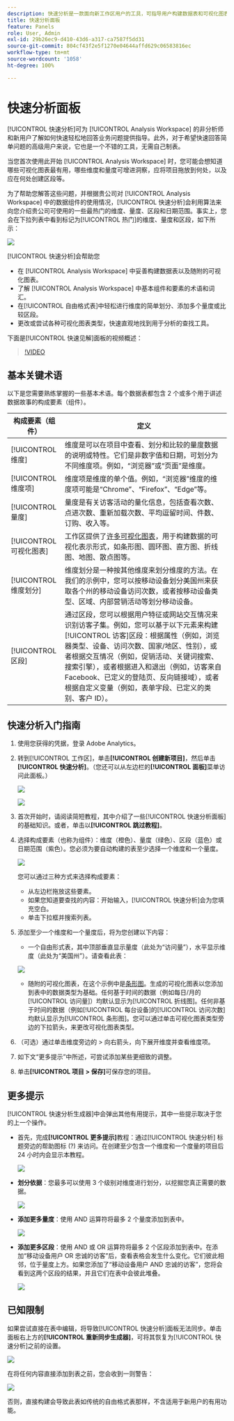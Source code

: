 ```yaml
---
description: 快速分析是一款面向新工作区用户的工具，可指导用户构建数据表和可视化图表
title: 快速分析面板
feature: Panels
role: User, Admin
exl-id: 29b26ec9-d410-43d6-a317-ca7587f5dd31
source-git-commit: 804cf43f2e5f1270e04644affd629c06583816ec
workflow-type: tm+mt
source-wordcount: '1058'
ht-degree: 100%

---
```


# 快速分析面板

[!UICONTROL 快速分析]可为 [!UICONTROL Analysis Workspace] 的非分析师和新用户了解如何快速轻松地回答业务问题提供指导。此外，对于希望快速回答简单问题的高级用户来说，它也是一个不错的工具，无需自己制表。

当您首次使用此开始 [!UICONTROL Analysis Workspace] 时，您可能会想知道哪些可视化图表最有用，哪些维度和量度可增进洞察，应将项目拖放到何处，以及应在何处创建区段等。

为了帮助您解答这些问题，并根据贵公司对 [!UICONTROL Analysis Workspace] 中的数据组件的使用情况，[!UICONTROL 快速分析]会利用算法来向您介绍贵公司可使用的一些最热门的维度、量度、区段和日期范围。事实上，您会在下拉列表中看到标记为[!UICONTROL 热门]的维度、量度和区段，如下所示：

![](assets/popular-tag.png)

[!UICONTROL 快速分析]会帮助您

* 在 [!UICONTROL Analysis Workspace] 中妥善构建数据表以及随附的可视化图表。
* 了解 [!UICONTROL Analysis Workspace] 中基本组件和要素的术语和词汇。
* 在[!UICONTROL 自由格式表]中轻松进行维度的简单划分、添加多个量度或比较区段。
* 更改或尝试各种可视化图表类型，快速直观地找到用于分析的查找工具。

下面是[!UICONTROL 快速见解]面板的视频概述：

>[!VIDEO](https://video.tv.adobe.com/v/37248/?quality=12)

## 基本关键术语

以下是您需要熟练掌握的一些基本术语。每个数据表都包含 2 个或多个用于讲述数据故事的构成要素（组件）。

| 构成要素（组件） | 定义 |
|---|---|
| [!UICONTROL 维度] | 维度是可以在项目中查看、划分和比较的量度数据的说明或特性。它们是非数字值和日期，可划分为不同维度项。例如，“浏览器”或“页面”是维度。 |
| [!UICONTROL 维度项] | 维度项是维度的单个值。例如，“浏览器”维度的维度项可能是“Chrome”、“Firefox”、“Edge”等。 |
| [!UICONTROL 量度] | 量度是有关访客活动的量化信息，包括查看次数、点进次数、重新加载次数、平均逗留时间、件数、订购、收入等。 |
| [!UICONTROL 可视化图表] | 工作区提供了[许多可视化图表](/help/analyze/analysis-workspace/visualizations/freeform-analysis-visualizations.md)，用于构建数据的可视化表示形式，如条形图、圆环图、直方图、折线图、地图、散点图等。 |
| [!UICONTROL 维度划分] | 维度划分是一种按其他维度来划分维度的方法。在我们的示例中，您可以按移动设备划分美国州来获取各个州的移动设备访问次数，或者按移动设备类型、区域、内部营销活动等划分移动设备。 |
| [!UICONTROL 区段] | 通过区段，您可以根据用户特征或网站交互情况来识别访客子集。例如，您可以基于以下元素来构建[!UICONTROL 访客]区段：根据属性（例如，浏览器类型、设备、访问次数、国家/地区、性别），或者根据交互情况（例如，促销活动、关键词搜索、搜索引擎），或者根据进入和退出（例如，访客来自 Facebook、已定义的登陆页、反向链接域），或者根据自定义变量（例如，表单字段、已定义的类别、客户 ID）。 |

## 快速分析入门指南

1. 使用您获得的凭据，登录 Adobe Analytics。
1. 转到[!UICONTROL 工作区]，单击&#x200B;**[!UICONTROL 创建新项目]**，然后单击&#x200B;**[!UICONTROL 快速分析]**。（您还可以从左边栏的&#x200B;**[!UICONTROL 面板]**&#x200B;菜单访问此面板。）

   ![](assets/qibuilder.png)

   ![](assets/qi-panel.png)

1. 首次开始时，请阅读简短教程，其中介绍了一些[!UICONTROL 快速分析面板]的基础知识。或者，单击以&#x200B;**[!UICONTROL 跳过教程]**。
1. 选择构成要素（也称为组件）：维度（橙色）、量度（绿色）、区段（蓝色）或日期范围（紫色）。您必须为要自动构建的表至少选择一个维度和一个量度。

   ![](assets/qibuilder2.png)

   您可以通过三种方式来选择构成要素：
   * 从左边栏拖放这些要素。
   * 如果您知道要查找的内容：开始输入，[!UICONTROL 快速分析]会为您填充空白。
   * 单击下拉框并搜索列表。

1. 添加至少一个维度和一个量度后，将为您创建以下内容：

   * 一个自由形式表，其中顶部垂直显示量度（此处为“访问量”），水平显示维度（此处为“美国州”）。请查看此表：

   ![](assets/qibuilder3.png)

   * 随附的可视化图表，在这个示例中是[条形图](/help/analyze/analysis-workspace/visualizations/bar.md)。生成的可视化图表以您添加到表中的数据类型为基础。任何基于时间的数据（例如每日/月的[!UICONTROL 访问量]）均默认显示为[!UICONTROL 折线图]。任何非基于时间的数据（例如[!UICONTROL 每台设备]的[!UICONTROL 访问次数]均默认显示为[!UICONTROL 条形图]。您可以通过单击可视化图表类型旁边的下拉箭头，来更改可视化图表类型。


1. （可选）通过单击维度旁边的 > 向右箭头，向下展开维度并查看维度项。

1. 如下文“更多提示”中所述，可尝试添加某些更细致的调整。

1. 单击&#x200B;**[!UICONTROL 项目 > 保存]**&#x200B;可保存您的项目。

## 更多提示

[!UICONTROL 快速分析生成器]中会弹出其他有用提示，其中一些提示取决于您的上一个操作。

* 首先，完成&#x200B;**[!UICONTROL 更多提示]**&#x200B;教程：通过[!UICONTROL 快速分析] 标题旁边的帮助图标 (?) 来访问。在创建至少包含一个维度和一个度量的项目后 24 小时内会显示本教程。

   ![](assets/qibuilder4.png)

* **划分依据**：您最多可以使用 3 个级别对维度进行划分，以挖掘您真正需要的数据。

   ![](assets/qibuilder5.png)

* **添加更多量度**：使用 AND 运算符将最多 2 个量度添加到表中。

   ![](assets/qibuilder6.png)

* **添加更多区段**：使用 AND 或 OR 运算符将最多 2 个区段添加到表中。在添加“移动设备用户 OR 忠诚的访客”后，查看表格会发生什么变化。它们彼此相邻，位于量度上方。如果您添加了“移动设备用户 AND 忠诚的访客”，您将会看到这两个区段的结果，并且它们在表中会彼此堆叠。

   ![](assets/qibuilder7.png)

## 已知限制

如果尝试直接在表中编辑，将导致[!UICONTROL 快速分析]面板无法同步。单击面板右上方的&#x200B;**[!UICONTROL 重新同步生成器]**，可将其恢复为[!UICONTROL 快速分析]之前的设置。

![](assets/qibuilder9.png)

在将任何内容直接添加到表之前，您会收到一则警告：

![](assets/qibuilder8.png)

否则，直接构建会导致此表如传统的自由格式表那样，不含适用于新用户的有用功能。
